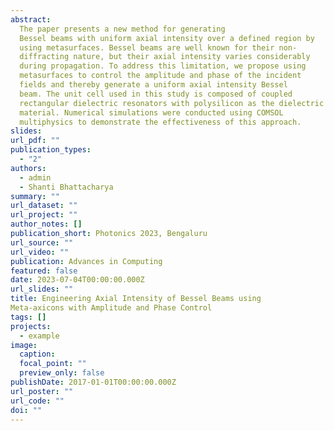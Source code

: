 ```yaml
---
abstract: 
  The paper presents a new method for generating
  Bessel beams with uniform axial intensity over a defined region by
  using metasurfaces. Bessel beams are well known for their non-
  diffracting nature, but their axial intensity varies considerably
  during propagation. To address this limitation, we propose using
  metasurfaces to control the amplitude and phase of the incident
  fields and thereby generate a uniform axial intensity Bessel
  beam. The unit cell used in this study is composed of coupled
  rectangular dielectric resonators with polysilicon as the dielectric
  material. Numerical simulations were conducted using COMSOL
  multiphysics to demonstrate the effectiveness of this approach.
slides: 
url_pdf: ""
publication_types:
  - "2"
authors:
  - admin
  - Shanti Bhattacharya
summary: ""
url_dataset: ""
url_project: ""
author_notes: []
publication_short: Photonics 2023, Bengaluru
url_source: ""
url_video: ""
publication: Advances in Computing
featured: false
date: 2023-07-04T00:00:00.000Z
url_slides: ""
title: Engineering Axial Intensity of Bessel Beams using
Meta-axicons with Amplitude and Phase Control
tags: []
projects:
  - example
image:
  caption: 
  focal_point: ""
  preview_only: false
publishDate: 2017-01-01T00:00:00.000Z
url_poster: ""
url_code: ""
doi: ""
---
```

